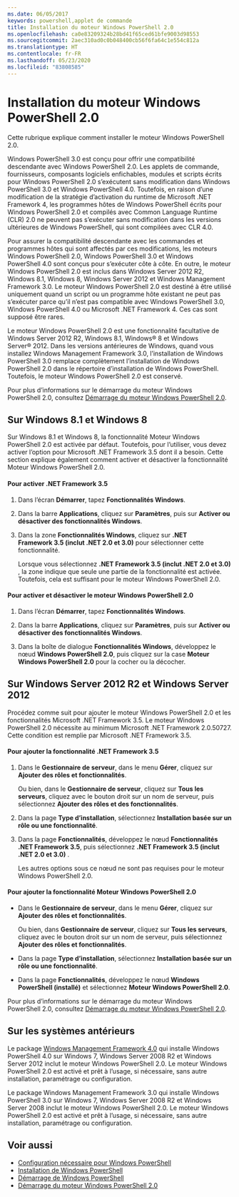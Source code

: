 ```yaml
---
ms.date: 06/05/2017
keywords: powershell,applet de commande
title: Installation du moteur Windows PowerShell 2.0
ms.openlocfilehash: ca0e83209324b28bd41f65ced61bfe9003d98553
ms.sourcegitcommit: 2aec310ad0c0b048400cb56f6fa64c1e554c812a
ms.translationtype: HT
ms.contentlocale: fr-FR
ms.lasthandoff: 05/23/2020
ms.locfileid: "83808585"
---
```

# <a name="installing-the-windows-powershell-20-engine"></a>Installation du moteur Windows PowerShell 2.0

Cette rubrique explique comment installer le moteur Windows PowerShell 2.0.

Windows PowerShell 3.0 est conçu pour offrir une compatibilité descendante avec Windows PowerShell 2.0. Les applets de commande, fournisseurs, composants logiciels enfichables, modules et scripts écrits pour Windows PowerShell 2.0 s’exécutent sans modification dans Windows PowerShell 3.0 et Windows PowerShell 4.0. Toutefois, en raison d’une modification de la stratégie d’activation du runtime de Microsoft .NET Framework 4, les programmes hôtes de Windows PowerShell écrits pour Windows PowerShell 2.0 et compilés avec Common Language Runtime (CLR) 2.0 ne peuvent pas s’exécuter sans modification dans les versions ultérieures de Windows PowerShell, qui sont compilées avec CLR 4.0.

Pour assurer la compatibilité descendante avec les commandes et programmes hôtes qui sont affectés par ces modifications, les moteurs Windows PowerShell 2.0, Windows PowerShell 3.0 et Windows PowerShell 4.0 sont conçus pour s’exécuter côte à côte. En outre, le moteur Windows PowerShell 2.0 est inclus dans Windows Server 2012 R2, Windows 8.1, Windows 8, Windows Server 2012 et Windows Management Framework 3.0. Le moteur Windows PowerShell 2.0 est destiné à être utilisé uniquement quand un script ou un programme hôte existant ne peut pas s’exécuter parce qu’il n’est pas compatible avec Windows PowerShell 3.0, Windows PowerShell 4.0 ou Microsoft .NET Framework 4. Ces cas sont supposé être rares.

Le moteur Windows PowerShell 2.0 est une fonctionnalité facultative de Windows Server 2012 R2, Windows 8.1, Windows® 8 et Windows Server® 2012. Dans les versions antérieures de Windows, quand vous installez Windows Management Framework 3.0, l’installation de Windows PowerShell 3.0 remplace complètement l’installation de Windows PowerShell 2.0 dans le répertoire d’installation de Windows PowerShell. Toutefois, le moteur Windows PowerShell 2.0 est conservé.

Pour plus d’informations sur le démarrage du moteur Windows PowerShell 2.0, consultez [Démarrage du moteur Windows PowerShell 2.0](../Starting-the-Windows-PowerShell-2.0-Engine.md).

## <a name="on-windows-81-and-windows-8"></a>Sur Windows 8.1 et Windows 8

Sur Windows 8.1 et Windows 8, la fonctionnalité Moteur Windows PowerShell 2.0 est activée par défaut.
Toutefois, pour l’utiliser, vous devez activer l’option pour Microsoft .NET Framework 3.5 dont il a besoin. Cette section explique également comment activer et désactiver la fonctionnalité Moteur Windows PowerShell 2.0.

#### <a name="to-turn-on-net-framework-35"></a>Pour activer .NET Framework 3.5

1. Dans l’écran **Démarrer**, tapez **Fonctionnalités Windows**.
2. Dans la barre **Applications**, cliquez sur **Paramètres**, puis sur **Activer ou désactiver des fonctionnalités Windows**.
3. Dans la zone **Fonctionnalités Windows**, cliquez sur **.NET Framework 3.5 (inclut .NET 2.0 et 3.0)** pour sélectionner cette fonctionnalité.

   Lorsque vous sélectionnez **.NET Framework 3.5 (inclut .NET 2.0 et 3.0)** , la zone indique que seule une partie de la fonctionnalité est activée. Toutefois, cela est suffisant pour le moteur Windows PowerShell 2.0.

#### <a name="to-turn-the-windows-powershell-20-engine-on-and-off"></a>Pour activer et désactiver le moteur Windows PowerShell 2.0

1. Dans l’écran **Démarrer**, tapez **Fonctionnalités Windows**.

2. Dans la barre **Applications**, cliquez sur **Paramètres**, puis sur **Activer ou désactiver des fonctionnalités Windows**.

3. Dans la boîte de dialogue **Fonctionnalités Windows**, développez le nœud **Windows PowerShell 2.0**, puis cliquez sur la case **Moteur Windows PowerShell 2.0** pour la cocher ou la décocher.

## <a name="on-windows-server-2012-r2-and-windows-server-2012"></a>Sur Windows Server 2012 R2 et Windows Server 2012

Procédez comme suit pour ajouter le moteur Windows PowerShell 2.0 et les fonctionnalités Microsoft .NET Framework 3.5. Le moteur Windows PowerShell 2.0 nécessite au minimum Microsoft .NET Framework 2.0.50727. Cette condition est remplie par Microsoft .NET Framework 3.5.

#### <a name="to-add-the-net-framework-35-feature"></a>Pour ajouter la fonctionnalité .NET Framework 3.5

1. Dans le **Gestionnaire de serveur**, dans le menu **Gérer**, cliquez sur **Ajouter des rôles et fonctionnalités**.

    Ou bien, dans le **Gestionnaire de serveur**, cliquez sur **Tous les serveurs**, cliquez avec le bouton droit sur un nom de serveur, puis sélectionnez **Ajouter des rôles et des fonctionnalités**.

2. Dans la page **Type d’installation**, sélectionnez **Installation basée sur un rôle ou une fonctionnalité**.

3. Dans la page **Fonctionnalités**, développez le nœud **Fonctionnalités .NET Framework 3.5**, puis sélectionnez **.NET Framework 3.5 (inclut .NET 2.0 et 3.0)** .

   Les autres options sous ce nœud ne sont pas requises pour le moteur Windows PowerShell 2.0.

#### <a name="to-add-the-windows-powershell-20-engine-feature"></a>Pour ajouter la fonctionnalité Moteur Windows PowerShell 2.0

- Dans le **Gestionnaire de serveur**, dans le menu **Gérer**, cliquez sur **Ajouter des rôles et fonctionnalités**.

  Ou bien, dans **Gestionnaire de serveur**, cliquez sur **Tous les serveurs**, cliquez avec le bouton droit sur un nom de serveur, puis sélectionnez **Ajouter des rôles et fonctionnalités**.

- Dans la page **Type d’installation**, sélectionnez **Installation basée sur un rôle ou une fonctionnalité**.

- Dans la page **Fonctionnalités**, développez le nœud **Windows PowerShell (installé)** et sélectionnez **Moteur Windows PowerShell 2.0**.

Pour plus d’informations sur le démarrage du moteur Windows PowerShell 2.0, consultez [Démarrage du moteur Windows PowerShell 2.0](../Starting-the-Windows-PowerShell-2.0-Engine.md).

## <a name="on-earlier-systems"></a>Sur les systèmes antérieurs

Le package [Windows Management Framework 4.0](https://go.microsoft.com/fwlink/?LinkID=293881) qui installe Windows PowerShell 4.0 sur Windows 7, Windows Server 2008 R2 et Windows Server 2012 inclut le moteur Windows PowerShell 2.0. Le moteur Windows PowerShell 2.0 est activé et prêt à l’usage, si nécessaire, sans autre installation, paramétrage ou configuration.

Le package Windows Management Framework 3.0 qui installe Windows PowerShell 3.0 sur Windows 7, Windows Server 2008 R2 et Windows Server 2008 inclut le moteur Windows PowerShell 2.0. Le moteur Windows PowerShell 2.0 est activé et prêt à l’usage, si nécessaire, sans autre installation, paramétrage ou configuration.

## <a name="see-also"></a>Voir aussi

- [Configuration nécessaire pour Windows PowerShell](Windows-PowerShell-System-Requirements.md)
- [Installation de Windows PowerShell](Installing-Windows-PowerShell.md)
- [Démarrage de Windows PowerShell](/previous-versions/ms714415(v=vs.85))
- [Démarrage du moteur Windows PowerShell 2.0](../Starting-the-Windows-PowerShell-2.0-Engine.md)
